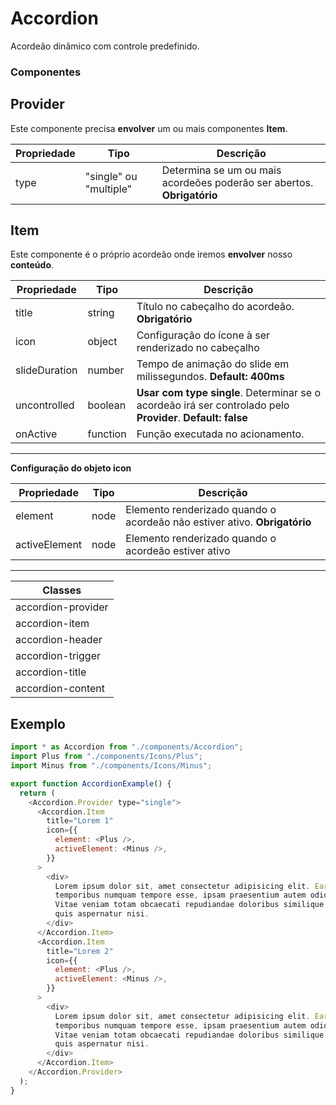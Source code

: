 # Accordion

Acordeão dinâmico com controle predefinido.

### Componentes

## Provider

Este componente precisa **envolver** um ou mais componentes **Item**.

| Propriedade | Tipo                   | Descrição                                                              |
| ----------- | ---------------------- | ---------------------------------------------------------------------- |
| type        | "single" ou "multiple" | Determina se um ou mais acordeões poderão ser abertos. **Obrigatório** |

## Item

Este componente é o próprio acordeão onde iremos **envolver** nosso **conteúdo**.

| Propriedade   | Tipo     | Descrição                                                                                                   |
| ------------- | -------- | ----------------------------------------------------------------------------------------------------------- |
| title         | string   | Título no cabeçalho do acordeão. **Obrigatório**                                                            |
| icon          | object   | Configuração do ícone à ser renderizado no cabeçalho                                                        |
| slideDuration | number   | Tempo de animação do slide em milissegundos. **Default: 400ms**                                             |
| uncontrolled  | boolean  | **Usar com type single**. Determinar se o acordeão irá ser controlado pelo **Provider**. **Default: false** |
| onActive      | function | Função executada no acionamento.                                                                            |

---

**Configuração do objeto icon**

| Propriedade   | Tipo | Descrição                                                                 |
| ------------- | ---- | ------------------------------------------------------------------------- |
| element       | node | Elemento renderizado quando o acordeão não estiver ativo. **Obrigatório** |
| activeElement | node | Elemento renderizado quando o acordeão estiver ativo                      |

---

| Classes            |
| ------------------ |
| accordion-provider |
| accordion-item     |
| accordion-header   |
| accordion-trigger  |
| accordion-title    |
| accordion-content  |

## Exemplo

```js
import * as Accordion from "./components/Accordion";
import Plus from "./components/Icons/Plus";
import Minus from "./components/Icons/Minus";

export function AccordionExample() {
  return (
    <Accordion.Provider type="single">
      <Accordion.Item
        title="Lorem 1"
        icon={{
          element: <Plus />,
          activeElement: <Minus />,
        }}
      >
        <div>
          Lorem ipsum dolor sit, amet consectetur adipisicing elit. Earum fugiat
          temporibus numquam tempore esse, ipsam praesentium autem odio nostrum.
          Vitae veniam totam obcaecati repudiandae doloribus similique possimus,
          quis aspernatur nisi.
        </div>
      </Accordion.Item>
      <Accordion.Item
        title="Lorem 2"
        icon={{
          element: <Plus />,
          activeElement: <Minus />,
        }}
      >
        <div>
          Lorem ipsum dolor sit, amet consectetur adipisicing elit. Earum fugiat
          temporibus numquam tempore esse, ipsam praesentium autem odio nostrum.
          Vitae veniam totam obcaecati repudiandae doloribus similique possimus,
          quis aspernatur nisi.
        </div>
      </Accordion.Item>
    </Accordion.Provider>
  );
}
```
